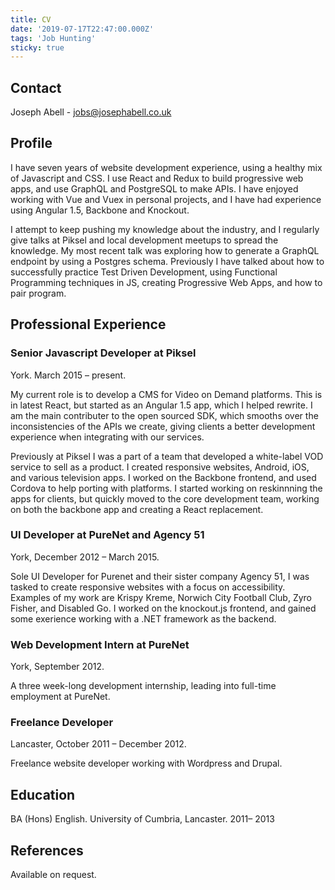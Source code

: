 ```yaml
---
title: CV
date: '2019-07-17T22:47:00.000Z'
tags: 'Job Hunting'
sticky: true
---
```


## Contact

Joseph Abell - jobs@josephabell.co.uk

## Profile

I have seven years of website development experience, using a healthy mix of Javascript and
CSS. I use React and Redux to build progressive web apps, and use GraphQL and PostgreSQL to make APIs. I have enjoyed working with Vue and Vuex in personal projects, and I have had experience using Angular 1.5, Backbone and Knockout.

I attempt to keep pushing my knowledge about the industry, and I regularly give talks at Piksel and local development meetups to spread the knowledge. My most recent talk was exploring how to generate a GraphQL endpoint by using a Postgres schema. Previously I have talked about how to successfully practice Test Driven Development, using Functional Programming techniques in JS, creating Progressive Web Apps, and how to pair program.

## Professional Experience

### Senior Javascript Developer at Piksel

York. March 2015 – present.

My current role is to develop a CMS for Video on Demand platforms. This is in latest React, but
started as an Angular 1.5 app, which I helped rewrite. I am the main contributer to the open
sourced SDK, which smooths over the inconsistencies of the APIs we create, giving clients a better development experience when integrating with our services.

Previously at Piksel I was a part of a team that developed a white-label VOD service to sell as
a product. I created responsive websites, Android, iOS, and various television apps. I worked
on the Backbone frontend, and used Cordova to help porting with platforms. I started working on reskinnning the apps for clients, but quickly moved to the core development team, working on both the backbone app and creating a React replacement.

### UI Developer at PureNet and Agency 51

York, December 2012 – March 2015.

Sole UI Developer for Purenet and their sister company Agency 51, I was tasked to create responsive websites with a focus on accessibility. Examples of my work are Krispy Kreme, Norwich City Football Club, Zyro Fisher, and Disabled Go. I worked on the knockout.js frontend, and gained some exerience working with a .NET framework as the backend.

### Web Development Intern at PureNet

York, September 2012.

A three week-long development internship, leading into full-time employment at PureNet.

### Freelance Developer

Lancaster, October 2011 – December 2012.

Freelance website developer working with Wordpress and Drupal.

## Education

BA (Hons) English. University of Cumbria, Lancaster. 2011– 2013

## References

Available on request.
